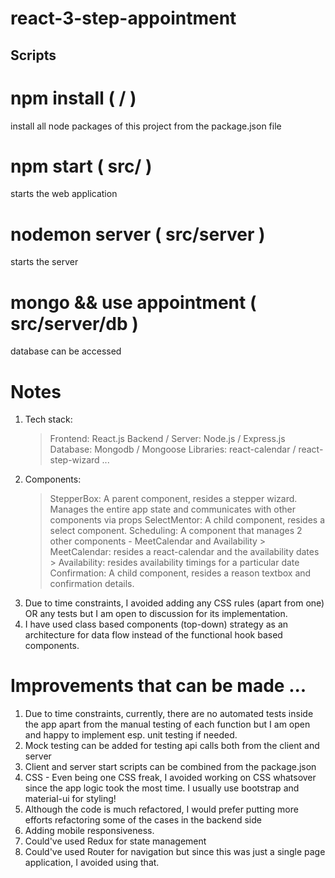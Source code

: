 # react-3-step-appointment

## Scripts

# npm install ( / )
install all node packages of this project from the package.json file

# npm start ( src/ )
starts the web application

# nodemon server ( src/server )
starts the server

# mongo && use appointment ( src/server/db )
database can be accessed

# Notes
1. Tech stack:
    > Frontend: React.js
    > Backend / Server: Node.js / Express.js
    > Database: Mongodb / Mongoose
    > Libraries: react-calendar / react-step-wizard ...
2. Components:
    > StepperBox: A parent component, resides a stepper wizard. Manages the entire app state and communicates with other components via props
    > SelectMentor: A child component, resides a select component.
    > Scheduling: A component that manages 2 other components - MeetCalendar and Availability
        > MeetCalendar: resides a react-calendar and the availability dates
        > Availability: resides availability timings for a particular date
    > Confirmation: A child component, resides a reason textbox and confirmation details.
2. Due to time constraints, I avoided adding any CSS rules (apart from one) OR any tests but I am open to discussion for its implementation.
3. I have used class based components (top-down) strategy as an architecture for data flow instead of the functional hook based components.

# Improvements that can be made ...
1. Due to time constraints, currently, there are no automated tests inside the app apart from the manual testing of each function but I am open and happy to implement esp. unit testing if needed.
2. Mock testing can be added for testing api calls both from the client and server
3. Client and server start scripts can be combined from the package.json
4. CSS - Even being one CSS freak, I avoided working on CSS whatsover since the app logic took the most time. I usually
    use bootstrap and material-ui for styling!
5. Although the code is much refactored, I would prefer putting more efforts refactoring some of the cases in the backend side
6. Adding mobile responsiveness.
7. Could've used Redux for state management
8. Could've used Router for navigation but since this was just a single page application, I avoided using that.
